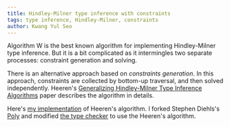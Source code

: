 ```yaml
---
title: Hindley-Milner type inference with constraints
tags: type inference, Hindley-Milner, constraints
author: Kwang Yul Seo
---
```

Algorithm W is the best known algorithm for implementing Hindley-Milner type inference. But it is a bit complicated as it intermingles two separate processes: constraint generation and solving.

There is an alternative approach based on *constraints generation*. In this approach, constraints are collected by bottom-up traversal, and then solved independently. Heeren's [Generalizing Hindley-Milner Type Inference Algorithms][Heeren] paper describes the algorithm in details.

Here's [my implementation][poly_constraints] of Heeren's algorithm. I forked Stephen Diehls's [Poly][poly] and modified [the type checker][infer] to use the Heeren's algorithm.

[Heeren]: http://soft.vub.ac.be/~cfscholl/Capita-Selecta-2015/papers/2002%20Heeren.pdf
[poly]: https://github.com/sdiehl/write-you-a-haskell/tree/master/chapter7/poly_constraints
[poly_constraints]: https://github.com/kseo/poly_constraints
[infer]: https://github.com/kseo/poly_constraints/blob/master/src/Infer.hs
